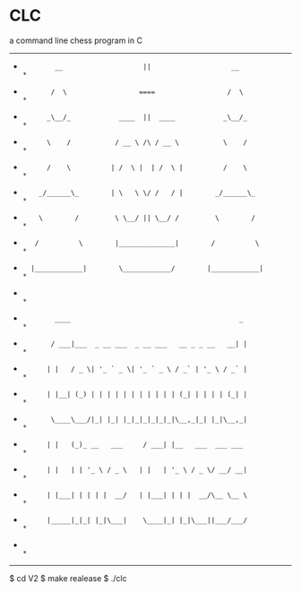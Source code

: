 # CLC
a command line chess program in C

 ************************************************************************** 
 *             __                    ||                    __             *
 *            /  \                  ====                  /  \            *
 *           _\__/_            ____  ||  ____            _\__/_           *
 *           \    /           / __ \ /\ / __ \           \    /           *
 *           /    \          | /  \ |  | /  \ |          /    \           *
 *         _/______\_        | \   \ \/ /   / |        _/______\_         *
 *         \        /         \ \__/ || \__/ /         \        /         *
 *        /          \        |______________|        /          \        *
 *       |____________|        \____________/        |____________|       *
 *                                                                        *
 *             ____                                          _            *
 *            / ___|___  _ __ ___  _ __ ___   __ _ _ __   __| |           *
 *           | |   / _ \| '_ ` _ \| '_ ` _ \ / _` | '_ \ / _` |           *
 *           | |__| (_) | | | | | | | | | | | (_| | | | | (_| |           *
 *            \____\___/|_| |_| |_|_|_|_|_|_|\__,_|_| |_|\__,_|           *
 *           | |   (_)_ __   ___     / ___| |__   ___  ___ ___            *
 *           | |   | | '_ \ / _ \   | |   | '_ \ / _ \/ __/ __|           *
 *           | |___| | | | |  __/   | |___| | | |  __/\__ \__ \           *
 *           |_____|_|_| |_|\___|    \____|_| |_|\___||___/___/           *
 *                                                                        *
 **************************************************************************
 
$ cd V2
$ make realease
$ ./clc
